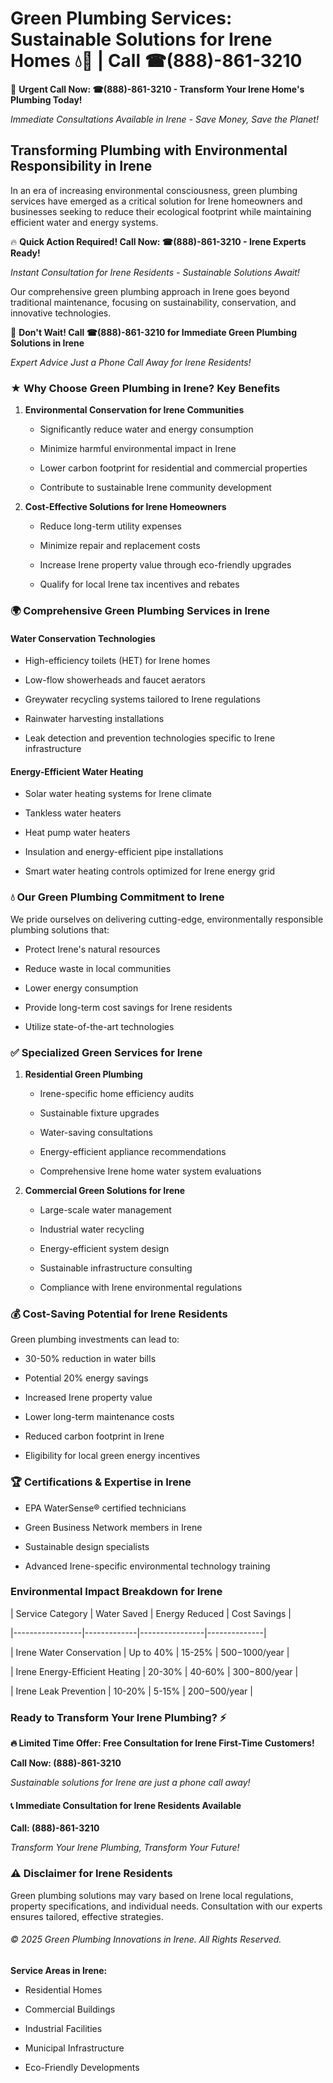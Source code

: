 # Green Plumbing Services: Sustainable Solutions for Irene Homes 💧🌿 | Call ☎(888)-861-3210

🚨 **Urgent Call Now: ☎(888)-861-3210 - Transform Your Irene Home's Plumbing Today!**
*Immediate Consultations Available in Irene - Save Money, Save the Planet!*

## Transforming Plumbing with Environmental Responsibility in Irene

In an era of increasing environmental consciousness, green plumbing services have emerged as a critical solution for Irene homeowners and businesses seeking to reduce their ecological footprint while maintaining efficient water and energy systems. 

🔥 **Quick Action Required! Call Now: ☎(888)-861-3210 - Irene Experts Ready!**
*Instant Consultation for Irene Residents - Sustainable Solutions Await!*

Our comprehensive green plumbing approach in Irene goes beyond traditional maintenance, focusing on sustainability, conservation, and innovative technologies.

🚨 **Don't Wait! Call ☎(888)-861-3210 for Immediate Green Plumbing Solutions in Irene**
*Expert Advice Just a Phone Call Away for Irene Residents!*

### ★ Why Choose Green Plumbing in Irene? Key Benefits

1. **Environmental Conservation for Irene Communities** 
   - Significantly reduce water and energy consumption
   - Minimize harmful environmental impact in Irene
   - Lower carbon footprint for residential and commercial properties
   - Contribute to sustainable Irene community development

2. **Cost-Effective Solutions for Irene Homeowners** 
   - Reduce long-term utility expenses
   - Minimize repair and replacement costs
   - Increase Irene property value through eco-friendly upgrades
   - Qualify for local Irene tax incentives and rebates

### 🌍 Comprehensive Green Plumbing Services in Irene

#### Water Conservation Technologies
- High-efficiency toilets (HET) for Irene homes
- Low-flow showerheads and faucet aerators
- Greywater recycling systems tailored to Irene regulations
- Rainwater harvesting installations
- Leak detection and prevention technologies specific to Irene infrastructure

#### Energy-Efficient Water Heating
- Solar water heating systems for Irene climate
- Tankless water heaters
- Heat pump water heaters
- Insulation and energy-efficient pipe installations
- Smart water heating controls optimized for Irene energy grid

### 💧 Our Green Plumbing Commitment to Irene

We pride ourselves on delivering cutting-edge, environmentally responsible plumbing solutions that:
- Protect Irene's natural resources
- Reduce waste in local communities
- Lower energy consumption
- Provide long-term cost savings for Irene residents
- Utilize state-of-the-art technologies

### ✅ Specialized Green Services for Irene

1. **Residential Green Plumbing**
   - Irene-specific home efficiency audits
   - Sustainable fixture upgrades
   - Water-saving consultations
   - Energy-efficient appliance recommendations
   - Comprehensive Irene home water system evaluations

2. **Commercial Green Solutions for Irene**
   - Large-scale water management
   - Industrial water recycling
   - Energy-efficient system design
   - Sustainable infrastructure consulting
   - Compliance with Irene environmental regulations

### 💰 Cost-Saving Potential for Irene Residents

Green plumbing investments can lead to:
- 30-50% reduction in water bills
- Potential 20% energy savings
- Increased Irene property value
- Lower long-term maintenance costs
- Reduced carbon footprint in Irene
- Eligibility for local green energy incentives

### 🏆 Certifications & Expertise in Irene

- EPA WaterSense® certified technicians
- Green Business Network members in Irene
- Sustainable design specialists
- Advanced Irene-specific environmental technology training

### Environmental Impact Breakdown for Irene

| Service Category | Water Saved | Energy Reduced | Cost Savings |
|-----------------|-------------|----------------|--------------|
| Irene Water Conservation | Up to 40% | 15-25% | $500-$1000/year |
| Irene Energy-Efficient Heating | 20-30% | 40-60% | $300-$800/year |
| Irene Leak Prevention | 10-20% | 5-15% | $200-$500/year |

### Ready to Transform Your Irene Plumbing? ⚡

**🔥 Limited Time Offer: Free Consultation for Irene First-Time Customers!**

**Call Now: (888)-861-3210**
*Sustainable solutions for Irene are just a phone call away!*

#### 📞 Immediate Consultation for Irene Residents Available

**Call: (888)-861-3210**
*Transform Your Irene Plumbing, Transform Your Future!*

### ⚠️ Disclaimer for Irene Residents

Green plumbing solutions may vary based on Irene local regulations, property specifications, and individual needs. Consultation with our experts ensures tailored, effective strategies.

###### © 2025 Green Plumbing Innovations in Irene. All Rights Reserved.

**Service Areas in Irene:** 
- Residential Homes
- Commercial Buildings
- Industrial Facilities
- Municipal Infrastructure
- Eco-Friendly Developments